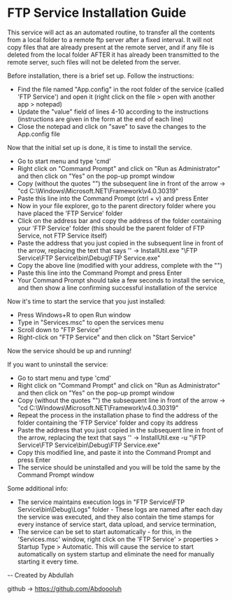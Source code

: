 # **FTP Service Installation Guide**

This service will act as an automated routine, to transfer all the contents from a local folder to a remote ftp server after a fixed interval. It will not copy files that are already present at the remote server, and if any file is deleted from the local folder AFTER it has already been transmitted to the remote server, such files will not be deleted from the server.


Before installation, there is a brief set up. Follow the instructions:

- Find the file named "App.config" in the root folder of the service (called 'FTP Service') and open it (right click on the file > open with another app > notepad)
- Update the "value" field of lines 4-10 according to the instructions (instructions are given in the form  <!-- instruction --> at the end of each line)
- Close the notepad and click on "save" to save the changes to the App.config file


Now that the initial set up is done, it is time to install the service.
- Go to start menu and type 'cmd'
- Right click on "Command Prompt" and click on "Run as Administrator" and then click on "Yes" on the pop-up prompt window
- Copy (without the quotes "") the subsequent line in front of the arrow -> "cd C:\Windows\Microsoft.NET\Framework\v4.0.30319"
- Paste this line into the Command Prompt (ctrl + v) and press Enter
- Now in your file explorer, go to the parent directory folder where you have placed the 'FTP Service' folder
- Click on the address bar and copy the address of the folder containing your 'FTP Service' folder (this should be the parent folder of FTP Service, not FTP Service itself)
- Paste the address that you just copied in the subsequent line in front of the arrow, replacing the text that says '<your address here>' -> InstallUtil.exe "<your address here>\FTP Service\FTP Service\bin\Debug\FTP Service.exe"
- Copy the above line (modified with your address, complete with the "")
- Paste this line into the Command Prompt and press Enter
- Your Command Prompt should take a few seconds to install the service, and then show a line confirming successful installation of the service




Now it's time to start the service that you just installed:
- Press Windows+R to open Run window
- Type in "Services.msc" to open the services menu
- Scroll down to "FTP Service"
- Right-click on "FTP Service" and then click on "Start Service"

Now the service should be up and running! 

If you want to uninstall the service:
- Go to start menu and type 'cmd'
- Right click on "Command Prompt" and click on "Run as Administrator" and then click on "Yes" on the pop-up prompt window
- Copy (without the quotes "") the subsequent line in front of the arrow -> "cd C:\Windows\Microsoft.NET\Framework\v4.0.30319"
- Repeat the process in the installation phase to find the address of the folder containing the 'FTP Service' folder and copy its address
- Paste the address that you just copied in the subsequent line in front of the arrow, replacing the text that says '<your address here>' -> InstallUtil.exe -u "<your address here>\FTP Service\FTP Service\bin\Debug\FTP Service.exe"
- Copy this modified line, and paste it into the Command Prompt and press Enter
- The service should be uninstalled and you will be told the same by the Command Prompt window


Some additional info:
- The service maintains execution logs in "FTP Service\FTP Service\bin\Debug\Logs" folder - These logs are named after each day the service was executed, and they also contain the time stamps for every instance of service start, data upload, and service termination,
- The service can be set to start automatically - for this, in the 'Services.msc' window, right click on the 'FTP Service' > properties >  Startup Type > Automatic. This will cause the service to start automatically on system startup and eliminate the need for manually starting it every time.

-- Created by Abdullah

github -> https://github.com/Abdoooluh
